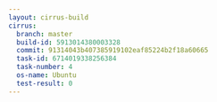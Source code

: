 ```yaml
---
layout: cirrus-build
cirrus:
  branch: master
  build-id: 5913014380003328
  commit: 91314043b407385919102eaf85224b2f18a60665
  task-id: 6714019338256384
  task-number: 4
  os-name: Ubuntu
  test-result: 0
---
```

